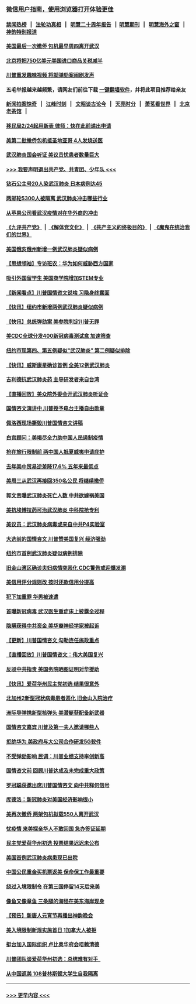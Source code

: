 ### [微信用户指南，使用浏览器打开体验更佳](https://github.com/gfw-breaker/banned-news1/blob/master/indexes/wechat-guide.md?t=0)
#### [禁闻热榜](热点新闻.md?t=0)  &nbsp;&nbsp;|&nbsp;&nbsp; [法轮功真相](https://github.com/gfw-breaker/truth/blob/master/README.md?t=0) &nbsp;&nbsp;|&nbsp;&nbsp; [明慧二十周年报告](https://github.com/gfw-breaker/mh-reports/blob/master/README.md?t=0) &nbsp;&nbsp;|&nbsp;&nbsp;[明慧期刊](https://github.com/gfw-breaker/mh-qikan) &nbsp;&nbsp;|&nbsp;&nbsp; [明慧海外之窗](https://github.com/gfw-breaker/mh-news/blob/master/README.md?t=0) &nbsp;&nbsp;|&nbsp;&nbsp; [神韵特别报道](https://github.com/gfw-breaker/mh-news/blob/master/shenyun.md?t=0)
#### [美国最后一次撤侨 包机最早周四离开武汉](../pages/nsc412/n11849395.md?t=02062322) 
#### [北京将把750亿美元美国进口商品关税减半](../pages/nsc412/n11848896.md?t=02062322) 
#### [川普重发趣味视频 将就弹劾案闹剧发声](../pages/nsc412/n11848715.md?t=02062322) 
#### 五毛举报越来越频繁，请网友们前往下载 [一键翻墙软件](https://github.com/gfw-breaker/ssr-accounts)，并将此项目推荐给亲友
#### [新闻拍案惊奇](https://github.com/gfw-breaker/banned-news1/blob/master/pages/link4.md) &nbsp;&nbsp;|&nbsp;&nbsp; [江峰时刻](https://github.com/gfw-breaker/banned-news1/blob/master/pages/link4.md) &nbsp;&nbsp;|&nbsp;&nbsp; [文昭谈古论今](https://github.com/gfw-breaker/banned-news1/blob/master/pages/link4.md) &nbsp;&nbsp;|&nbsp;&nbsp; [天亮时分](https://github.com/gfw-breaker/banned-news1/blob/master/pages/link4.md) &nbsp;&nbsp;|&nbsp;&nbsp; [萧茗看世界](https://github.com/gfw-breaker/banned-news1/blob/master/pages/link4.md) &nbsp;&nbsp;|&nbsp;&nbsp; [北京老茶馆](https://github.com/gfw-breaker/banned-news1/blob/master/pages/link4.md) &nbsp;&nbsp;|&nbsp;&nbsp; 
#### [移民局2/24起用新表  律师：快在此前递出申请](../pages/nsc412/n11848220.md?t=02062322) 
#### [美第二批撤侨包机抵圣地亚哥 4人发烧送医](../pages/nsc412/n11847923.md?t=02062322) 
#### [武汉肺炎国会听证 美议员忧患者数量巨大](../pages/nsc412/n11844851.md?t=02062322) 
#### [>>> 我要声明退出共产党、共青团、少年队 <<<](https://github.com/begood0513/goodnews/blob/master/quit/letter.md) 
#### [钻石公主号20人染武汉肺炎 日本病例达45](../pages/nsc412/n11847823.md?t=02062322) 
#### [两邮轮5300人被隔离 武汉肺炎冲击哪些行业](../pages/nsc412/n11847456.md?t=02062322) 
#### [从苹果公司看武汉疫情对在华外商的冲击](../pages/nsc412/n11847586.md?t=02062322) 
#### [《九评共产党》](https://github.com/begood0513/9ping.md/blob/master/README.md) &nbsp;|&nbsp; [《解体党文化》](../../../../jtdwh.md/blob/master/README.md)  &nbsp;|&nbsp; [《共产主义的终极目的》](../../../../gczydzjmd.md/blob/master/README.md) &nbsp;|&nbsp; [《魔鬼在统治我们的世界》](../../../../mgztzwmdsj.md/blob/master/README.md) 
#### [美国俄亥俄州新增一例武汉肺炎疑似病例](../pages/nsc412/n11847714.md?t=02062322) 
#### [【思想领袖】专访班农：华为如何威胁西方国家](../pages/nsc412/n11847306.md?t=02062322) 
#### [吸引外国留学生 美国商学院增加STEM专业](../pages/nsc412/n11847417.md?t=02062322) 
#### [【新闻看点】川普国情咨文说啥 习隐身终露面](../pages/nsc412/n11847016.md?t=02062322) 
#### [【快讯】纽约市新增两例武汉肺炎疑似病例](../pages/nsc412/n11847250.md?t=02062322) 
#### [【快讯】总统弹劾案 美参院判定川普无罪](../pages/nsc412/n11847316.md?t=02062322) 
#### [美CDC全球分发400新冠病毒测试盒 加速筛查](../pages/nsc412/n11847260.md?t=02062322) 
#### [纽约市现第四、第五例疑似“武汉肺炎”   第二例疑似排除](../pages/nsc412/n11847332.md?t=02062322) 
#### [【快讯】威斯康星确诊首例 全美12例武汉肺炎](../pages/nsc412/n11847162.md?t=02062322) 
#### [吉利德抗武汉肺炎药 主导研发者来自台湾](../pages/nsc412/n11847064.md?t=02062322) 
#### [【直播回放】美众院外委会开武汉肺炎听证会](../pages/nsc412/n11846727.md?t=02062322) 
#### [国情咨文演讲中 川普授予电台主播自由勋章](../pages/nsc412/n11846815.md?t=02062322) 
#### [佩洛西现场撕毁川普国情咨文讲稿](../pages/nsc412/n11846724.md?t=02062322) 
#### [白宫顾问：美竭尽全力助中国人民遏制疫情](../pages/nsc412/n11846756.md?t=02062322) 
#### [抢在旅行限制前 两中国人抵夏威夷申请庇护](../pages/nsc412/n11846866.md?t=02062322) 
#### [去年美中贸易逆差降17.6% 五年来最低点](../pages/nsc412/n11846755.md?t=02062322) 
#### [美周三从武汉再接回350名公民 将继续撤侨](../pages/nsc412/n11846705.md?t=02062322) 
#### [郭文贵曝武汉肺炎死亡人数 中共欲嫁祸美国](../pages/nsc412/n11846240.md?t=02062322) 
#### [美抗埃博拉药可治武汉肺炎 中科院抢专利](../pages/nsc412/n11846409.md?t=02062322) 
#### [美议员：武汉肺炎病毒或来自中共P4实验室](../pages/nsc412/n11846043.md?t=02062322) 
#### [大选前的国情咨文 川普赞美国复兴 经济强劲](../pages/nsc412/n11845526.md?t=02062322) 
#### [纽约市首例武汉肺炎疑似病例排除](../pages/nsc412/n11844989.md?t=02062322) 
#### [旧金山湾区确诊夫妇病情突恶化 CDC警告或迎爆发潮](../pages/nsc412/n11845730.md?t=02062322) 
#### [美信用评分规则改  按时还款信用分提高](../pages/nsc412/n11845488.md?t=02062322) 
#### [犯下加重罪 华男被速遣](../pages/nsc412/n11845476.md?t=02062322) 
#### [首曝新冠病毒 武汉医生重症床上披露全过程](../pages/nsc412/n11845150.md?t=02062322) 
#### [隐瞒获得中共资金 美华裔神经学家被起诉](../pages/nsc412/n11844879.md?t=02062322) 
#### [【更新】川普国情咨文 勾勒连任施政重点](../pages/nsc412/n11845223.md?t=02062322) 
#### [【直播回放】川普国情咨文：伟大美国复兴](../pages/nsc412/n11842079.md?t=02062322) 
#### [反驳中共指责 美国务院晒图证明对华援助](../pages/nsc412/n11844859.md?t=02062322) 
#### [【快讯】爱荷华州民主党初选 结果很意外](../pages/nsc412/n11844878.md?t=02062322) 
#### [北加州2新型冠状病毒患者恶化 旧金山入院治疗](../pages/nsc412/n11844842.md?t=02062322) 
#### [洲际导弹携新型核弹头 美潜艇获配备新武器](../pages/nsc412/n11844680.md?t=02062322) 
#### [国情咨文嘉宾 川普及第一夫人邀请哪些人](../pages/nsc412/n11844712.md?t=02062322) 
#### [拒绝华为 美政府与大公司合作研发5G软件](../pages/nsc412/n11844625.md?t=02062322) 
#### [不受弹劾影响 民调：川普业绩支持率创新高](../pages/nsc412/n11844622.md?t=02062322) 
#### [国情咨文前 回顾川普达成及未完成重大政策](../pages/nsc412/n11844581.md?t=02062322) 
#### [罗冠聪获邀出席川普国情咨文 向中共释何信号](../pages/nsc412/n11844355.md?t=02062322) 
#### [库德洛：新冠肺炎对美国经济影响很小](../pages/nsc412/n11844418.md?t=02062322) 
#### [美再次撤侨 两架包机拟载550人离开武汉](../pages/nsc412/n11844407.md?t=02062322) 
#### [忧疫情 来美探亲华人不敢回国 急办签证延期](../pages/nsc412/n11843344.md?t=02062322) 
#### [民主党爱荷华州初选 投票结果迟迟未公布](../pages/nsc412/n11844207.md?t=02062322) 
#### [美国首例武汉肺炎病患现已出院](../pages/nsc412/n11842740.md?t=02062322) 
#### [中国公民重金买机票返美 保命保工作最重要](../pages/nsc412/n11843282.md?t=02062322) 
#### [绕过入境限制令  在第三国停留14天后来美](../pages/nsc412/n11843341.md?t=02062322) 
#### [像鱼又像章鱼 三条腿的海怪在美东海岸现身](../pages/nsc412/n11843092.md?t=02062322) 
#### [【预告】新唐人元宵节再播出神韵晚会](../pages/nsc412/n11843192.md?t=02062322) 
#### [美入境限制新规实施首日 1加拿大人被拒](../pages/nsc412/n11843058.md?t=02062322) 
#### [挺台加入国际组织 卢比奥华府会唔赖清德](../pages/nsc412/n11843023.md?t=02062322) 
#### [川普团队谈爱荷华州初选：总统难有对手  ](../pages/nsc412/n11842867.md?t=02062322) 
#### [从中国返美 108普林斯顿大学生自我隔离](../pages/nsc412/n11842714.md?t=02062322) 

----
#### [ >>> 更早内容 <<< ](../indexes/nsc412-earlier.md)

